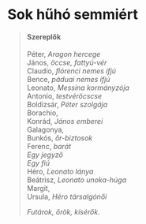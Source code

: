 <!-- ======================================================================
--- Search engine
title:          Sok hűhó semmiért
keywords:       sok, hűhó, semmi, vígjáték
description:    William Shakespeare: Sok hűhó semmiért.
--- Menu system
order:          110
text:           Sok hűhó semmiért
hidden:         false
umbel:          false
--- Page properties
id:             /comedies/much-ado-about-nothing
document:       
layout:         layout-2-left
$-left:         play-list
searchable:     true
======================================================================= -->

# Sok hűhó semmiért

>   #### Szereplők
>   
>   Péter, _Aragon hercege_  
    János, _öccse, fattyú-vér_  
    Claudio, _flórenci nemes ifjú_  
    Bence, _páduai nemes ifjú_  
    Leonato, _Messina kormányzója_  
    Antonio, _testvéröcscse_  
    Boldizsár, _Péter szolgája_  
    Borachio,  
    Konrád, _János emberei_  
    Galagonya,  
    Bunkós, _őr-biztosok_  
    Ferenc, _barát_  
    _Egy jegyző_  
    _Egy fiú_  
    Héro, _Leonato lánya_  
    Beátrisz, _Leonato unoka-húga_  
    Margit,  
    Ursula, _Héro társalgónői_
>   
>   _Futárok, őrök, kísérők._
